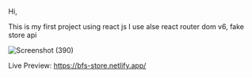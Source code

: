 Hi,

This is my first project using react js I use alse react router dom v6, fake store api

![Screenshot (390)](https://user-images.githubusercontent.com/98649110/229203754-5ca010af-c8db-4949-a0a5-08f607b7e53e.png)

Live Preview: https://bfs-store.netlify.app/
